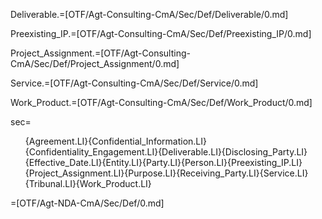 Deliverable.=[OTF/Agt-Consulting-CmA/Sec/Def/Deliverable/0.md]

Preexisting_IP.=[OTF/Agt-Consulting-CmA/Sec/Def/Preexisting_IP/0.md]

Project_Assignment.=[OTF/Agt-Consulting-CmA/Sec/Def/Project_Assignment/0.md]

Service.=[OTF/Agt-Consulting-CmA/Sec/Def/Service/0.md]

Work_Product.=[OTF/Agt-Consulting-CmA/Sec/Def/Work_Product/0.md]

sec=<ol class="secs-and">{Agreement.LI}{Confidential_Information.LI}{Confidentiality_Engagement.LI}{Deliverable.LI}{Disclosing_Party.LI}{Effective_Date.LI}{Entity.LI}{Party.LI}{Person.LI}{Preexisting_IP.LI}{Project_Assignment.LI}{Purpose.LI}{Receiving_Party.LI}{Service.LI}{Tribunal.LI}{Work_Product.LI}</ol>

=[OTF/Agt-NDA-CmA/Sec/Def/0.md]
